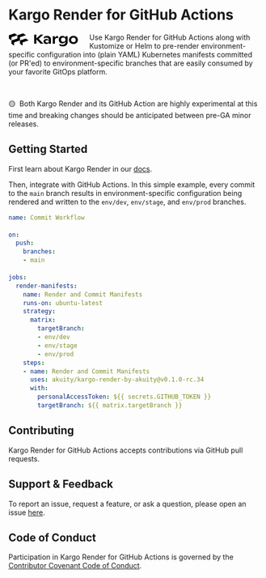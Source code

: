 # Kargo Render for GitHub Actions

<img width="140" align="left" src="kargo-logo.png" style="margin-right: 20px"/>

Use Kargo Render for GitHub Actions along with Kustomize or Helm to pre-render
environment-specific configuration into (plain YAML) Kubernetes manifests
committed (or PR'ed) to environment-specific branches that are easily consumed
by your favorite GitOps platform.

<br clear="left"/>

🟡&nbsp;&nbsp;Both Kargo Render and its GitHub Action are highly experimental at
this time and breaking changes should be anticipated between pre-GA minor
releases.

## Getting Started

First learn about Kargo Render in our [docs](https://kargo-render.akuity.io).

Then, integrate with GitHub Actions. In this simple example, every commit to
the `main` branch results in environment-specific configuration being rendered
and written to the `env/dev`, `env/stage`, and `env/prod` branches.

```yaml
name: Commit Workflow

on:
  push:
    branches:
    - main

jobs:
  render-manifests:
    name: Render and Commit Manifests
    runs-on: ubuntu-latest
    strategy:
      matrix:
        targetBranch:
        - env/dev
        - env/stage
        - env/prod
    steps:
    - name: Render and Commit Manifests
      uses: akuity/kargo-render-by-akuity@v0.1.0-rc.34
      with:
        personalAccessToken: ${{ secrets.GITHUB_TOKEN }}
        targetBranch: ${{ matrix.targetBranch }}
```

## Contributing

Kargo Render for GitHub Actions accepts contributions via GitHub pull requests.

## Support & Feedback

To report an issue, request a feature, or ask a question, please open an issue
[here](https://github.com/akuity/kargo-render-action/issues).

## Code of Conduct

Participation in Kargo Render for GitHub Actions is governed by the
[Contributor Covenant Code of Conduct](https://kargo-render.akuity.io/contributor-guide/code-of-conduct/).
